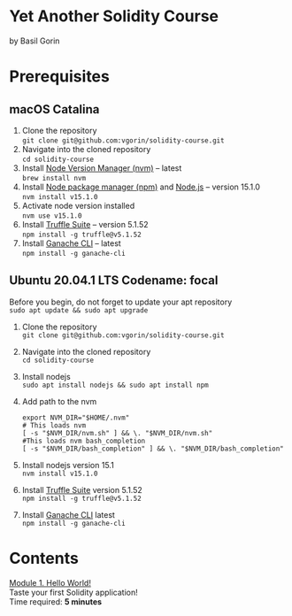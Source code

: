 # Yet Another Solidity Course
by Basil Gorin

# Prerequisites
 
## macOS Catalina

1. Clone the repository  
    ```git clone git@github.com:vgorin/solidity-course.git```
2. Navigate into the cloned repository  
    ```cd solidity-course```
3. Install [Node Version Manager (nvm)](https://github.com/nvm-sh/nvm) – latest  
    ```brew install nvm```
4. Install [Node package manager (npm)](https://www.npmjs.com/) and [Node.js](https://nodejs.org/) – version 15.1.0  
    ```nvm install v15.1.0```
5. Activate node version installed  
    ```nvm use v15.1.0```
6. Install [Truffle Suite](https://www.trufflesuite.com/) – version 5.1.52  
    ```npm install -g truffle@v5.1.52```
7. Install [Ganache CLI](https://github.com/trufflesuite/ganache-cli) – latest  
    ```npm install -g ganache-cli```  

## Ubuntu 20.04.1 LTS Codename: focal

Before you begin, do not forget to update your apt repository  
    ``` sudo apt update && sudo apt upgrade ```
    
1. Clone the repository  
    ```git clone git@github.com:vgorin/solidity-course.git ```  
2. Navigate into the cloned repository  
    ```cd solidity-course```
3. Install nodejs  
    ```sudo apt install nodejs && sudo apt install npm ```
4. Add path to the nvm  
    ```
    export NVM_DIR="$HOME/.nvm"
    # This loads nvm
    [ -s "$NVM_DIR/nvm.sh" ] && \. "$NVM_DIR/nvm.sh"
    #This loads nvm bash_completion
    [ -s "$NVM_DIR/bash_completion" ] && \. "$NVM_DIR/bash_completion"
    ```

5. Install nodejs version 15.1  
    ```nvm install v15.1.0```
6.  Install [Truffle Suite](https://www.trufflesuite.com/)  version 5.1.52  
    ```npm install -g truffle@v5.1.52```
7. Install [Ganache CLI](https://github.com/trufflesuite/ganache-cli)  latest  
    ```npm install -g ganache-cli```




# Contents
[Module 1. Hello World!](module01/README.md)  
Taste your first Solidity application!  
Time required: **5 minutes**
